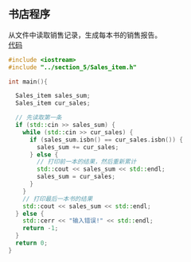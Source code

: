 ## 书店程序
从文件中读取销售记录，生成每本书的销售报告。   
[代码](Codes/basic_dev_codes/study_for_cpp/cpp_primary/chapter_1/section_6/main_6.cpp)

```c++
#include <iostream>
#include "../section_5/Sales_item.h"

int main(){

  Sales_item sales_sum;
  Sales_item cur_sales;

  // 先读取第一条
  if (std::cin >> sales_sum) {
    while (std::cin >> cur_sales) {
      if (sales_sum.isbn() == cur_sales.isbn()) {
        sales_sum += cur_sales;
      } else {
        // 打印前一本的结果，然后重新累计
        std::cout << sales_sum << std::endl;
        sales_sum = cur_sales;
      }
    }
    // 打印最后一本书的结果
    std::cout << sales_sum << std::endl;
  } else {
    std::cerr << "输入错误!" << std::endl;
    return -1;
  }
  return 0;
}

```